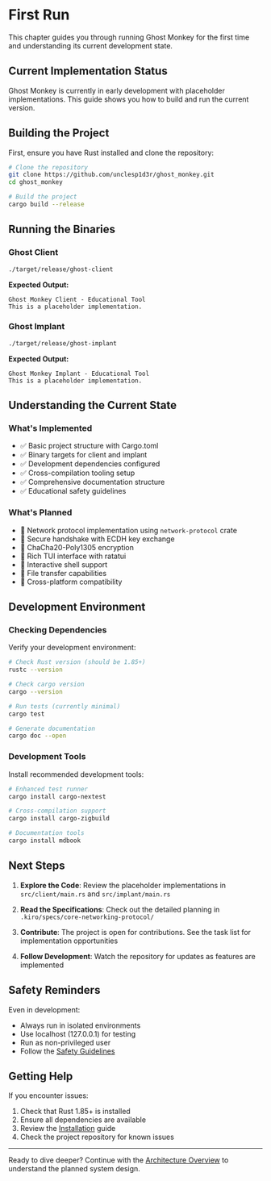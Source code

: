 # First Run

This chapter guides you through running Ghost Monkey for the first time and understanding its current development state.

## Current Implementation Status

Ghost Monkey is currently in early development with placeholder implementations. This guide shows you how to build and run the current version.

## Building the Project

First, ensure you have Rust installed and clone the repository:

```bash
# Clone the repository
git clone https://github.com/unclesp1d3r/ghost_monkey.git
cd ghost_monkey

# Build the project
cargo build --release
```

## Running the Binaries

### Ghost Client

```bash
./target/release/ghost-client
```

**Expected Output:**

```text
Ghost Monkey Client - Educational Tool
This is a placeholder implementation.
```

### Ghost Implant

```bash
./target/release/ghost-implant
```

**Expected Output:**

```text
Ghost Monkey Implant - Educational Tool
This is a placeholder implementation.
```

## Understanding the Current State

### What's Implemented

- ✅ Basic project structure with Cargo.toml
- ✅ Binary targets for client and implant
- ✅ Development dependencies configured
- ✅ Cross-compilation tooling setup
- ✅ Comprehensive documentation structure
- ✅ Educational safety guidelines

### What's Planned

- 🔄 Network protocol implementation using `network-protocol` crate
- 🔄 Secure handshake with ECDH key exchange
- 🔄 ChaCha20-Poly1305 encryption
- 🔄 Rich TUI interface with ratatui
- 🔄 Interactive shell support
- 🔄 File transfer capabilities
- 🔄 Cross-platform compatibility

## Development Environment

### Checking Dependencies

Verify your development environment:

```bash
# Check Rust version (should be 1.85+)
rustc --version

# Check cargo version
cargo --version

# Run tests (currently minimal)
cargo test

# Generate documentation
cargo doc --open
```

### Development Tools

Install recommended development tools:

```bash
# Enhanced test runner
cargo install cargo-nextest

# Cross-compilation support
cargo install cargo-zigbuild

# Documentation tools
cargo install mdbook
```

## Next Steps

1. **Explore the Code**: Review the placeholder implementations in `src/client/main.rs` and `src/implant/main.rs`

2. **Read the Specifications**: Check out the detailed planning in `.kiro/specs/core-networking-protocol/`

3. **Contribute**: The project is open for contributions. See the task list for implementation opportunities

4. **Follow Development**: Watch the repository for updates as features are implemented

## Safety Reminders

Even in development:

- Always run in isolated environments
- Use localhost (127.0.0.1) for testing
- Run as non-privileged user
- Follow the [Safety Guidelines](./safety-guidelines.md)

## Getting Help

If you encounter issues:

1. Check that Rust 1.85+ is installed
2. Ensure all dependencies are available
3. Review the [Installation](./installation.md) guide
4. Check the project repository for known issues

---

Ready to dive deeper? Continue with the [Architecture Overview](../ch02-architecture/overview.md) to understand the planned system design.
